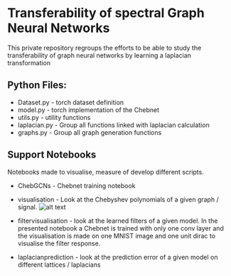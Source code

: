 # Transferability of spectral Graph Neural Networks 

This private repository regroups the efforts to be able to study the transferability of graph neural networks by learning a laplacian transformation

## Python Files:

* Dataset.py - torch dataset definition
* model.py - torch implementation of the Chebnet
* utils.py - utility functions
* laplacian.py - Group all functions linked with laplacian calculation
* graphs.py - Group all graph generation functions

## Support Notebooks
Notebooks made to visualise, measure of develop different scripts.

* ChebGCNs - Chebnet training notebook

* visualisation - Look at the Chebyshev polynomials of a given graph / signal.
![alt text]('Chebfilters.png')

* filtervisualisation - look at the learned filters of a given model. In the presented notebook a Chebnet is trained with only one conv layer and the visualisation is made on one MNIST image and one unit dirac to visualise the filter response.

* laplacianprediction - look at the prediction error of a given model on different lattices / laplacians

